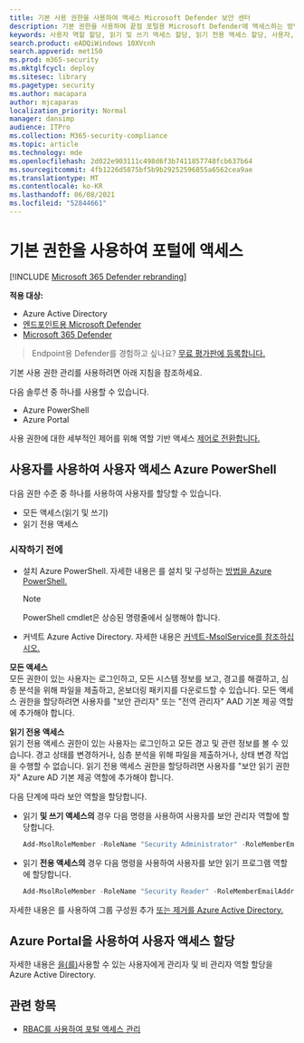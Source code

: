 ```yaml
---
title: 기본 사용 권한을 사용하여 액세스 Microsoft Defender 보안 센터
description: 기본 권한을 사용하여 끝점 포털용 Microsoft Defender에 액세스하는 방법을 배워야 합니다.
keywords: 사용자 역할 할당, 읽기 및 쓰기 액세스 할당, 읽기 전용 액세스 할당, 사용자, 사용자 역할, 역할
search.product: eADQiWindows 10XVcnh
search.appverid: met150
ms.prod: m365-security
ms.mktglfcycl: deploy
ms.sitesec: library
ms.pagetype: security
ms.author: macapara
author: mjcaparas
localization_priority: Normal
manager: dansimp
audience: ITPro
ms.collection: M365-security-compliance
ms.topic: article
ms.technology: mde
ms.openlocfilehash: 2d022e903111c498d6f3b7411857748fcb637b64
ms.sourcegitcommit: 4fb1226d5875bf5b9b29252596855a6562cea9ae
ms.translationtype: MT
ms.contentlocale: ko-KR
ms.lasthandoff: 06/08/2021
ms.locfileid: "52844661"
---
```

# <a name="use-basic-permissions-to-access-the-portal"></a>기본 권한을 사용하여 포털에 액세스

[!INCLUDE [Microsoft 365 Defender rebranding](../../includes/microsoft-defender.md)]

**적용 대상:**
- Azure Active Directory
- [엔드포인트용 Microsoft Defender](https://go.microsoft.com/fwlink/p/?linkid=2154037) 
- [Microsoft 365 Defender](https://go.microsoft.com/fwlink/?linkid=2118804)

> Endpoint용 Defender를 경험하고 싶나요? [무료 평가판에 등록합니다.](https://www.microsoft.com/microsoft-365/windows/microsoft-defender-atp?ocid=docs-wdatp-basicaccess-abovefoldlink)

기본 사용 권한 관리를 사용하려면 아래 지침을 참조하세요.

다음 솔루션 중 하나를 사용할 수 있습니다.
- Azure PowerShell
- Azure Portal

사용 권한에 대한 세부적인 제어를 위해 역할 기반 액세스 [제어로 전환합니다.](rbac.md)

## <a name="assign-user-access-using-azure-powershell"></a>사용자를 사용하여 사용자 액세스 Azure PowerShell
다음 권한 수준 중 하나를 사용하여 사용자를 할당할 수 있습니다.
- 모든 액세스(읽기 및 쓰기)
- 읽기 전용 액세스

### <a name="before-you-begin"></a>시작하기 전에

- 설치 Azure PowerShell. 자세한 내용은 를 설치 및 구성하는 [방법을 Azure PowerShell.](https://azure.microsoft.com/documentation/articles/powershell-install-configure/)<br>

    > [!NOTE]
    > PowerShell cmdlet은 상승된 명령줄에서 실행해야 합니다.

- 커넥트 Azure Active Directory. 자세한 내용은 [커넥트-MsolService를 참조하십시오.](/powershell/module/msonline/connect-msolservice?view=azureadps-1.0&preserve-view=true)

**모든 액세스** <br>
모든 권한이 있는 사용자는 로그인하고, 모든 시스템 정보를 보고, 경고를 해결하고, 심층 분석을 위해 파일을 제출하고, 온보더링 패키지를 다운로드할 수 있습니다.
모든 액세스 권한을 할당하려면 사용자를 "보안 관리자" 또는 "전역 관리자" AAD 기본 제공 역할에 추가해야 합니다.

**읽기 전용 액세스** <br>
읽기 전용 액세스 권한이 있는 사용자는 로그인하고 모든 경고 및 관련 정보를 볼 수 있습니다.
경고 상태를 변경하거나, 심층 분석을 위해 파일을 제출하거나, 상태 변경 작업을 수행할 수 없습니다.
읽기 전용 액세스 권한을 할당하려면 사용자를 "보안 읽기 권한자" Azure AD 기본 제공 역할에 추가해야 합니다.

다음 단계에 따라 보안 역할을 할당합니다.

- 읽기 **및 쓰기 액세스의** 경우 다음 명령을 사용하여 사용자를 보안 관리자 역할에 할당합니다.

  ```PowerShell
  Add-MsolRoleMember -RoleName "Security Administrator" -RoleMemberEmailAddress "secadmin@Contoso.onmicrosoft.com"
  ```
  
- 읽기 **전용 액세스의** 경우 다음 명령을 사용하여 사용자를 보안 읽기 프로그램 역할에 할당합니다.

  ```PowerShell
  Add-MsolRoleMember -RoleName "Security Reader" -RoleMemberEmailAddress "reader@Contoso.onmicrosoft.com"
  ```

자세한 내용은 를 사용하여 그룹 구성원 추가 [또는 제거를 Azure Active Directory.](/azure/active-directory/fundamentals/active-directory-groups-members-azure-portal)

## <a name="assign-user-access-using-the-azure-portal"></a>Azure Portal을 사용하여 사용자 액세스 할당

자세한 내용은 [을(를)](/azure/active-directory/fundamentals/active-directory-users-assign-role-azure-portal)사용할 수 있는 사용자에게 관리자 및 비 관리자 역할 할당을 Azure Active Directory.

## <a name="related-topic"></a>관련 항목

- [RBAC를 사용하여 포털 액세스 관리](rbac.md)

